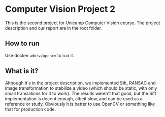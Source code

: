 # Computer Vision Project 2

This is the second project for Unicamp Computer Vision course. The project description and our report are in the root folder.

## How to run

Use docker `adnrv/opencv` to run it.

## What is it?

Although it's in the project description, we implemented Sift, RANSAC and image transformation to stabilize a video (which should be static, with only small translations for it to work). The results weren't that good, but the Sift implementation is decent enough, albeit slow, and can be used as a reference or study. Obviously it is better to use OpenCV or something like that for production code.
